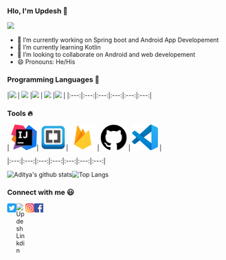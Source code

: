 

### Hlo, I'm Updesh 👋
![](https://komarev.com/ghpvc/?username=KingRovo&color=red)

- 🔭 I’m currently working on Spring boot and Android App Developement
- 🌱 I’m currently learning Kotlin
- 👯 I’m looking to collaborate on Android and web developement
- 😄 Pronouns: He/His



### Programming Languages  :rocket:
|<img src="https://github.com/kingRovo/kingRovo/images/Programming_languages/javalogo.png" width=60> | <img src="https://github.com/kingRovo/kingRovo/images/Programming_languages/1024px-Python-logo-notext.svg.png" width=60> |<img src="https://github.com/kingRovo/kingRovo/images/Programming_languages/kotlin_logo.jpg" width=60> | <img src="https://github.com/kingRovo/kingRovo/images/Programming_languages/logo-html-5.png" width=60> |<img src="https://github.com/kingRovo/kingRovo/images/Programming_languages/phplogo.png" width=60> |
|:---:|:---:|:---:|:---:|:---:|:---:|


### Tools :fire:
| <img src="https://github.com/kingRovo/kingRovo/blob/master/images/tools/intellij-idea_logo_300x300.png" width=60>| <img src="https://github.com/kingRovo/kingRovo/blob/master/images/tools/Adobe_Brackets_v0.0.x_icon.png" width=60>|  <img src="https://github.com/kingRovo/kingRovo/blob/master/images/tools/firebase.png" width=60> | 
<img src="https://github.com/kingRovo/kingRovo/blob/master/images/tools/25231.svg" width=60> |
<img src="https://github.com/kingRovo/kingRovo/blob/master/images/tools/logo-stable.png" width=60> |

|:---:|:---:|:---:|:---:|:---:|:---:|:---:|

![Aditya's github stats](https://github-readme-stats.vercel.app/api?username=KingRovo)![Top Langs](https://github-readme-stats.vercel.app/api/top-langs/?username=KingRovo&layout=compact)


### Connect with me :smiley:
<a href="https://twitter.com/UpdeshY09420737">
  <img align="left" alt="Aditya Kamath Twitter" width="21px" src="https://github.com/kingRovo/kingRovo/blob/master/images/connect_with_me_images/twitter.svg" />
</a>
<a href="https://www.linkedin.com/in/updesh-yadav-7486b1172/">
  <img align="left" alt="Updesh Linkdin" width="21px" src="https://github.com/kingRovo/kingRovo/master/images/connect_with_me_images/linkedin.svg" />
</a>
<a href="https://www.instagram.com/king_rovo/">
  <img align="left" alt="Updesh Instagram" width="21px" src="https://github.com/kingRovo/kingRovo/blob/master/images/connect_with_me_images/instagram-main.svg" />
</a>
<a href="https://www.facebook.com/updesh.yadav.5074">
  <img align="left" alt="Updesh Facebook" width="21px" src="https://github.com/kingRovo/kingRovo/blob/master/images/connect_with_me_images/facebook.svg" />
</a>

